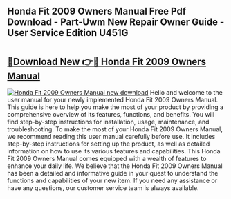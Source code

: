 ## Honda Fit 2009 Owners Manual Free Pdf Download - Part-Uwm New Repair Owner Guide - User Service Edition U451G

# <h2><a href="http://bc10714.oget.top/?id=Honda+Fit+2009+Owners+Manual">🔗Download New 👉🔴 Honda Fit 2009 Owners Manual</a></h2>

[![Honda Fit 2009 Owners Manual new download](https://i.imgur.com/5g1atiW.png)](http://bc10714.oget.top/?id=Honda+Fit+2009+Owners+Manual)
Hello and welcome to the user manual for your newly implemented Honda Fit 2009 Owners Manual. This guide is here to help you make the most of your product by providing a comprehensive overview of its features, functions, and benefits. You will find step-by-step instructions for installation, usage, maintenance, and troubleshooting. To make the most of your Honda Fit 2009 Owners Manual, we recommend reading this user manual carefully before use. It includes step-by-step instructions for setting up the product, as well as detailed information on how to use its various features and capabilities. This Honda Fit 2009 Owners Manual comes equipped with a wealth of features to enhance your daily life. We believe that the Honda Fit 2009 Owners Manual has been a detailed and informative guide in your quest to understand the functions and capabilities of your new item. If you need any assistance or have any questions, our customer service team is always available.
